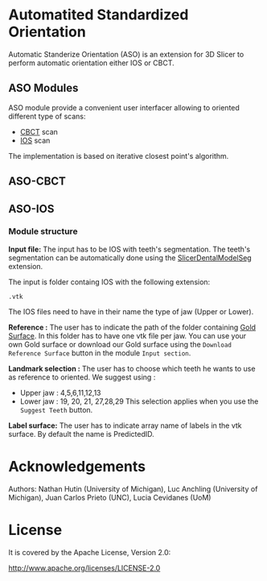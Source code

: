 # Automatited Standardized Orientation

Automatic Standerize Orientation (ASO) is an extension for 3D Slicer to perform automatic orientation either IOS or CBCT.

## ASO Modules
ASO module provide a convenient user interfacer allowing to oriented different type of scans:
- [CBCT](#aso-cbct) scan
- [IOS](#aso-ios) scan

The implementation is based on iterative closest point's algorithm.


## ASO-CBCT





## ASO-IOS


### Module structure

**Input file:**
The input has to be IOS with teeth's segmentation.
The teeth's segmentation can be automatically done using the [SlicerDentalModelSeg](https://github.com/DCBIA-OrthoLab/SlicerDentalModelSeg) extension.

The input is folder containg IOS with the following extension:
```
.vtk
```
 
The IOS files need to have in their name the type of jaw (Upper or Lower).


**Reference :**
The user has to indicate the path of the folder containing [Gold Surface](https://github.com/HUTIN1/ASO/releases/tag/v1.0.1). In this folder has to have one vtk file per jaw.
You can use your own Gold surface or download our Gold surface using the `Download Reference Surface` button in the module `Input section`.




**Landmark selection :**
The user has to choose which teeth he wants to use as reference to oriented. 
We suggest using :
 - Upper jaw : 4,5,6,11,12,13
 - Lower jaw : 19, 20, 21, 27,28,29
This selection applies when you use the `Suggest Teeth` button.


**Label surface:**
The user has to indicate array name of labels in the vtk surface. By default the name is PredictedID.

# Acknowledgements
Authors: Nathan Hutin (University of Michigan), Luc Anchling (University of Michigan), Juan Carlos Prieto (UNC), Lucia Cevidanes (UoM)


# License
It is covered by the Apache License, Version 2.0:

http://www.apache.org/licenses/LICENSE-2.0
